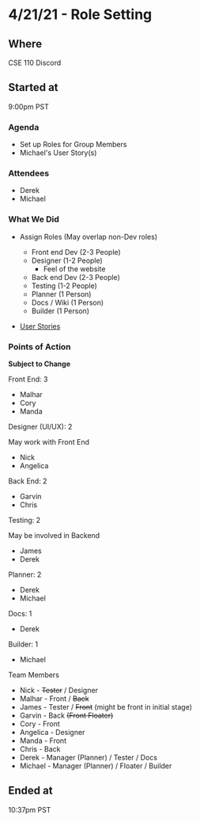 # 4/21/21 - Role Setting

## Where
CSE 110 Discord

## Started at
9:00pm PST

### Agenda
- Set up Roles for Group Members
- Michael's User Story(s)

### Attendees
- Derek
- Michael 

### What We Did
- Assign Roles (May overlap non-Dev roles)
  - Front end Dev (2-3 People)
  - Designer (1-2 People)
    - Feel of the website
  - Back end Dev (2-3 People)
  - Testing (1-2 People)
  - Planner (1 Person)
  - Docs / Wiki (1 Person)
  - Builder (1 Person)

- [User Stories](https://docs.google.com/presentation/d/14j1B972EwwoUq05RtggtW4IW9Zpk7Udq-HgkNUzaBU0/edit?usp=sharing)

### Points of Action

**Subject to Change**

Front End: 3
- Malhar
- Cory
- Manda

Designer (UI/UX): 2

May work with Front End
- Nick
- Angelica

Back End: 2
- Garvin
- Chris

Testing: 2

May be involved in Backend
- James
- Derek

Planner: 2
- Derek
- Michael

Docs: 1
- Derek

Builder: 1
- Michael

Team Members
- Nick - ~~Tester~~ / Designer
- Malhar - Front / ~~Back~~
- James - Tester / ~~Front~~ (might be front in initial stage)
- Garvin - Back ~~(Front Floater)~~
- Cory - Front 
- Angelica - Designer
- Manda - Front
- Chris - Back 
- Derek - Manager (Planner) / Tester / Docs
- Michael - Manager (Planner) / Floater / Builder

## Ended at
10:37pm PST